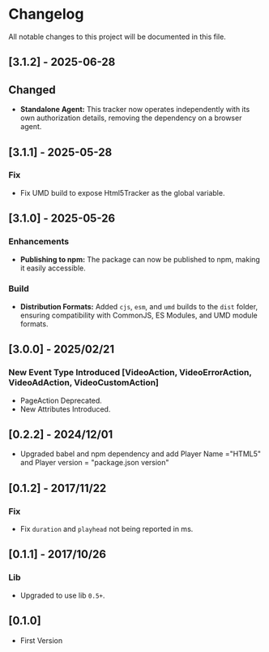 # Changelog

All notable changes to this project will be documented in this file.

## [3.1.2] - 2025-06-28

## Changed

- **Standalone Agent:** This tracker now operates independently with its own authorization details, removing the dependency on a browser agent.

## [3.1.1] - 2025-05-28

### Fix

- Fix UMD build to expose Html5Tracker as the global variable.

## [3.1.0] - 2025-05-26

### Enhancements

- **Publishing to npm:** The package can now be published to npm, making it easily accessible.

### Build

- **Distribution Formats:** Added `cjs`, `esm`, and `umd` builds to the `dist` folder, ensuring compatibility with CommonJS, ES Modules, and UMD module formats.

## [3.0.0] - 2025/02/21

### New Event Type Introduced [VideoAction, VideoErrorAction, VideoAdAction, VideoCustomAction]

- PageAction Deprecated.
- New Attributes Introduced.

## [0.2.2] - 2024/12/01

- Upgraded babel and npm dependency and add Player Name ="HTML5" and Player version = "package.json version"

## [0.1.2] - 2017/11/22

### Fix

- Fix `duration` and `playhead` not being reported in ms.

## [0.1.1] - 2017/10/26

### Lib

- Upgraded to use lib `0.5+`.

## [0.1.0]

- First Version
